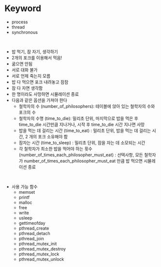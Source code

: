 # Keyword
- process
- thread
- synchronous

<br />

- 밥 먹기, 잠 자기, 생각하기
- 2개의 포크를 이용해서 먹음!
- 굶으면 안됨
- 서로 대화 불가
- 서로 언제 죽는지 모름
- 밥 다 먹으면 포크 내려놓고 잠잠
- 잠 다 자면 생각함
- 한 명이라도 사망하면 시뮬레이션 종료
- 다음과 같은 옵션을 가져야 한다
	- 철학자의 수 (number_of_philosophers): 테이블에 앉아 있는 철학자의 수와 포크의 수
	- 철학자의 수명 (time_to_die): 밀리초 단위, 마지막으로 밥을 먹은 후 time_to_die 시간만큼 지나거나, 시작 후 time_to_die 시간 지나면 사망
	- 밥을 먹는 데 걸리는 시간 (time_to_eat) : 밀리초 단위, 밥을 먹는 데 걸리는 시간, 2 개의 포크 소유해야 함
	- 잠자는 시간 (time_to_sleep) : 밀리초 단위, 잠을 자는 데 소모되는 시간
	- 각 철학자가 최소한 밥을 먹어야 하는 횟수 (number_of_times_each_philosopher_must_eat) : 선택사항, 모든 철학자가 number_of_times_each_philosopher_must_eat 만큼 밥 먹으면 시뮬레이션 종료

<br />

- 사용 가능 함수
	- memset
	- printf
	- malloc
	- free
	- write
	- usleep
	- gettimeofday
	- pthread_create
	- pthread_detach
	- pthread_join
	- pthread_mutex_init
	- pthread_mutex_destroy
	- pthread_mutex_lock
	- pthread_mutex_unlock